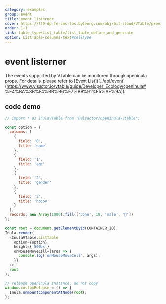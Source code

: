 ```yaml
---
category: examples
group: event
title: event listerner
cover: https://lf9-dp-fe-cms-tos.byteorg.com/obj/bit-cloud/VTable/preview/react-default-new.png
order: 1-1
link: table_type/List_table/list_table_define_and_generate
option: ListTable-columns-text#cellType
---
```


# event listerner

The events supported by VTable can be monitored through openinula props. For details, please refer to [Event List]([../api/event](https://www.visactor.io/vtable/guide/Developer_Ecology/openinula# %E4%BA%8B%E4%BB%B6%E7%BB%91%E5%AE%9A)).

## code demo

```javascript livedemo template=vtable-openinula
// import * as InulaVTable from '@visactor/openinula-vtable';

const option = {
  columns: [
    {
      field: '0',
      title: 'name'
    },
    {
      field: '1',
      title: 'age'
    },
    {
      field: '2',
      title: 'gender'
    },
    {
      field: '3',
      title: 'hobby'
    }
  ],
  records: new Array(1000).fill(['John', 18, 'male', '🏀'])
};

const root = document.getElementById(CONTAINER_ID);
Inula.render(
  <InulaVTable.ListTable
    option={option}
    height={'500px'}
    onMouseMoveCell={args => {
      console.log('onMouseMoveCell', args);
    }}
  />,
  root
);

// release openinula instance, do not copy
window.customRelease = () => {
  Inula.unmountComponentAtNode(root);
};
```
